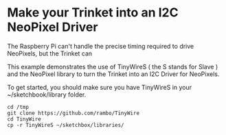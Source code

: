 # Make your Trinket into an I2C NeoPixel Driver

The Raspberry Pi can't handle the precise timing required to drive NeoPixels, 
but the Trinket can

This example demonstrates the use of TinyWireS ( the S stands for Slave ) 
and the NeoPixel library to turn the Trinket into an I2C Driver for NeoPixels.

To get started, you should make sure you have TinyWireS in your ~/sketchbook/library folder.

    cd /tmp
    git clone https://github.com/rambo/TinyWire
    cd TinyWire
    cp -r TinyWireS ~/sketchbox/libraries/
